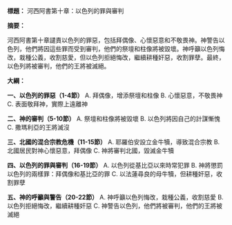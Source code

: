 **標題：** 河西阿書第十章：以色列的罪與審判

**摘要：**

河西阿書第十章譴責以色列的罪惡，包括拜偶像、心懷惡意和不敬畏神。神警告以色列，他們將因這些罪而受到審判，他們的祭壇和柱像將被毀壞。神呼籲以色列悔改，栽種公義，收割慈愛，但以色列拒絕悔改，繼續耕種奸惡，收割罪孽。最終，以色列將被審判，他們的王將被滅絕。

**大綱：**

**一、以色列的罪惡（1-4節）**
    A. 拜偶像，增添祭壇和柱像
    B. 心懷惡意，不敬畏神
    C. 表面敬拜神，實際上遠離神

**二、神的審判（5-10節）**
    A. 祭壇和柱像將被毀壞
    B. 以色列將因自己的計謀慚愧
    C. 撒瑪利亞的王將滅沒

**三、北國的混合宗教危機（11-15節）**
    A. 耶羅伯安設立金牛犢，導致混合宗教
    B. 北國居民對神心懷惡意，拜偶像
    C. 神將審判北國，毀滅金牛犢

**四、以色列的罪與審判（16-19節）**
    A. 以色列從基比亞以來時常犯罪
    B. 神將懲罰以色列的兩樣罪：拜偶像和基比亞的罪
    C. 以法蓮尋良的母牛犢，但耕種奸惡，收割罪孽

**五、神的呼籲與警告（20-22節）**
    A. 神呼籲以色列悔改，栽種公義，收割慈愛
    B. 以色列拒絕悔改，繼續耕種奸惡
    C. 神警告以色列，他們將被審判，他們的王將被滅絕